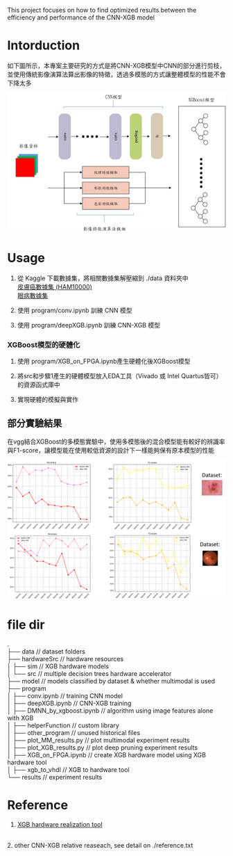 
This project focuses on how to find optimized results between the efficiency and performance of the CNN-XGB model

# Intorduction
如下圖所示，本專案主要研究的方式是將CNN-XGB模型中CNN的部分進行剪枝，並使用傳統影像演算法算出影像的特徵，透過多模態的方式讓整體模型的性能不會下降太多

![](pic/architect_p1.jpg)


# Usage 

1. 從 Kaggle 下載數據集，將相關數據集解壓縮到 ./data 資料夾中 <br>
[皮膚癌數據集 (HAM10000)](https://www.kaggle.com/datasets/surajghuwalewala/ham1000-segmentation-and-classification) <br>
[眼病數據集](https://www.kaggle.com/datasets/andrewmvd/ocular-disease-recognition-odir5k)

2. 使用 program/conv.ipynb 訓練 CNN 模型

3. 使用 program/deepXGB.ipynb 訓練 CNN-XGB 模型


### XGBoost模型的硬體化
1. 使用 program/XGB_on_FPGA.ipynb產生硬體化後XGBoost模型

2. 將src和步驟1產生的硬體模型放入EDA工具（Vivado 或 Intel Quartus皆可）的資源函式庫中

3. 實現硬體的模擬與實作

## 部分實驗結果
在vgg結合XGBoost的多模態實驗中，使用多模態後的混合模型能有較好的辨識率與F1-score，讓模型能在使用較低資源的設計下一樣能夠保有原本模型的性能 <br>


![](pic/result2.png)


# file dir

.  
├── data  // dataset folders  
├── hardwareSrc  // hardware resources  
│   ├── sim  // XGB hardware models  
│   └── src  // multiple decision trees hardware accelerator  
├── model  // models classified by dataset & whether multimodal is used  
├── program  
│   ├── conv.ipynb  // training CNN model  
│   ├── deepXGB.ipynb  // CNN-XGB training  
│   ├── DMNN_by_xgboost.ipynb  // algorithm using image features alone with XGB  
│   ├── helperFunction  // custom library  
│   ├── other_program  // unused historical files  
│   ├── plot_MM_results.py  // plot multimodal experiment results  
│   ├── plot_XGB_results.py  // plot deep pruning experiment results  
│   ├── XGB_on_FPGA.ipynb  // create XGB hardware model using XGB hardware tool  
│   ├── xgb_to_vhdl  // XGB to hardware tool  
└── results  // experiment results

# Reference
1. [XGB hardware realization tool](github.com/moomtp/XGBoost_tree_on_VHDL)
<br>
2. other CNN-XGB relative reaseach, see detail on ./reference.txt
